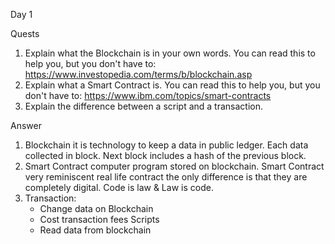 Day 1

Quests

1. Explain what the Blockchain is in your own words. You can read this to help you, but you don't have to: https://www.investopedia.com/terms/b/blockchain.asp
2. Explain what a Smart Contract is. You can read this to help you, but you don't have to: https://www.ibm.com/topics/smart-contracts
3. Explain the difference between a script and a transaction.

Answer

1. Blockchain it is technology to keep a data in public ledger. Each data collected in block. Next block includes a hash of the previous block.
2. Smart Contract computer program stored on blockchain. Smart Contract very reminiscent real life contract the only difference is that they are completely digital. Code is law & Law is code.
3. Transaction:
   - Change data on Blockchain
   - Cost transaction fees
     Scripts
   - Read data from blockchain

